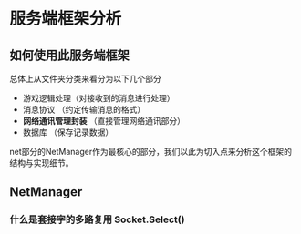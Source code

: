 # 服务端框架分析


## 如何使用此服务端框架 

总体上从文件夹分类来看分为以下几个部分

- 游戏逻辑处理（对接收到的消息进行处理）
- 消息协议 （约定传输消息的格式）
- **网络通讯管理封装** （直接管理网络通讯部分）
- 数据库 （保存记录数据）


net部分的NetManager作为最核心的部分，我们以此为切入点来分析这个框架的结构与实现细节。

## NetManager

### 什么是套接字的多路复用  Socket.Select()